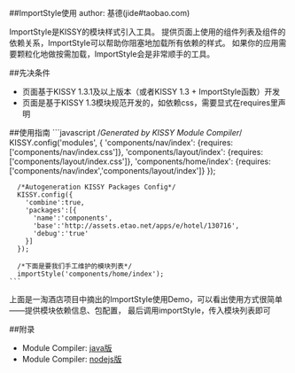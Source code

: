 ##ImportStyle使用
author: 基德(jide#taobao.com)

ImportStyle是KISSY的模块样式引入工具。
提供页面上使用的组件列表及组件的依赖关系，ImportStyle可以帮助你阻塞地加载所有依赖的样式。
如果你的应用需要颗粒化地做按需加载，ImportStyle会是非常顺手的工具。

##先决条件
* 页面基于KISSY 1.3.1及以上版本（或者KISSY 1.3 + ImportStyle函数）开发
* 页面是基于KISSY 1.3模块规范开发的，如依赖css，需要显式在requires里声明

##使用指南
    ```javascript
      /*Generated by KISSY Module Compiler*/
      KISSY.config('modules', {
        'components/nav/index': {requires: ['components/nav/index.css']},
        'components/layout/index': {requires: ['components/layout/index.css']},
        'components/home/index': {requires: ['components/nav/index','components/layout/index']}
      });

      /*Autogeneration KISSY Packages Config*/
      KISSY.config({
        'combine':true,
        'packages':[{
          'name':'components',
          'base':'http://assets.etao.net/apps/e/hotel/130716',
          'debug':'true'
        }]
      });

      /*下面是要我们手工维护的模块列表*/
      importStyle('components/home/index');
    ```
上面是一淘酒店项目中摘出的ImportStyle使用Demo，可以看出使用方式很简单——提供模块依赖信息、包配置，
最后调用importStyle，传入模块列表即可

##附录
* Module Compiler: [java版](http://docs.kissyui.com/docs/html/tutorials/tools/module-compiler/index.html)
* Module Compiler: [nodejs版](https://github.com/daxingplay/ModuleCompiler)